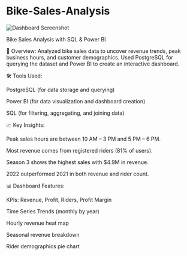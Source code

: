 # Bike-Sales-Analysis
![Dashboard Screenshot](https://raw.githubusercontent.com/codycwc/CodyCopenhaver.github.io/main/images/bike_sales_dashboard-1.png)

Bike Sales Analysis with SQL & Power BI

🧠 Overview:
Analyzed bike sales data to uncover revenue trends, peak business hours, and customer demographics. Used PostgreSQL for querying the dataset and Power BI to create an interactive dashboard.

🛠️ Tools Used:

PostgreSQL (for data storage and querying)

Power BI (for data visualization and dashboard creation)

SQL (for filtering, aggregating, and joining data)

📈 Key Insights:

Peak sales hours are between 10 AM – 3 PM and 5 PM – 6 PM.

Most revenue comes from registered riders (81% of users).

Season 3 shows the highest sales with $4.9M in revenue.

2022 outperformed 2021 in both revenue and rider count.

📊 Dashboard Features:

KPIs: Revenue, Profit, Riders, Profit Margin

Time Series Trends (monthly by year)

Hourly revenue heat map

Seasonal revenue breakdown

Rider demographics pie chart
